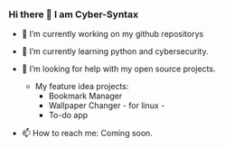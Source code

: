 ### Hi there 👋 I am Cyber-Syntax

- 🔭 I’m currently working on my github repositorys
- 🌱 I’m currently learning python and cybersecurity.
- 🤔 I’m looking for help with my open source projects. 
    - My feature idea projects:
        - Bookmark Manager
        - Wallpaper Changer - for linux -
        - To-do app

- 📫 How to reach me: Coming soon. 

